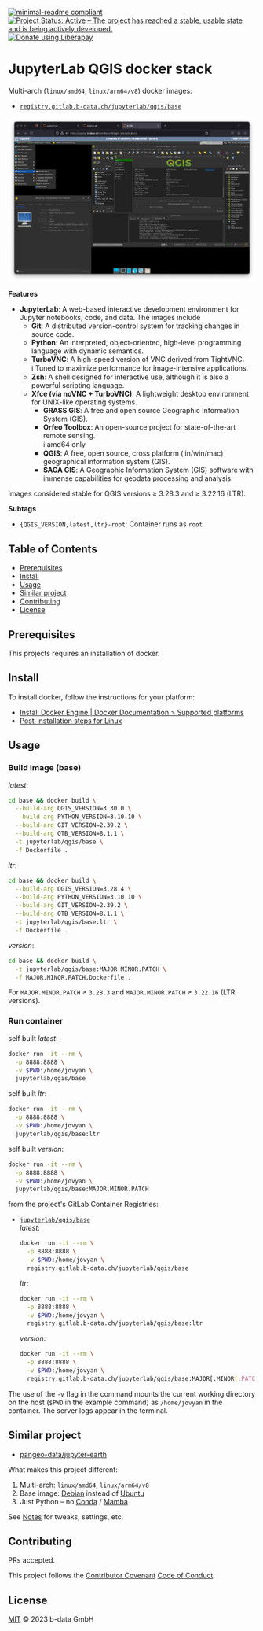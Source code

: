 [![minimal-readme compliant](https://img.shields.io/badge/readme%20style-minimal-brightgreen.svg)](https://github.com/RichardLitt/standard-readme/blob/master/example-readmes/minimal-readme.md) [![Project Status: Active – The project has reached a stable, usable state and is being actively developed.](https://www.repostatus.org/badges/latest/active.svg)](https://www.repostatus.org/#active) <a href="https://liberapay.com/benz0li/donate"><img src="https://liberapay.com/assets/widgets/donate.svg" alt="Donate using Liberapay" height="20"></a>

# JupyterLab QGIS docker stack

Multi-arch (`linux/amd64`, `linux/arm64/v8`) docker images:

* [`registry.gitlab.b-data.ch/jupyterlab/qgis/base`](https://gitlab.b-data.ch/jupyterlab/qgis/base/container_registry)

![Screenshot](assets/screenshot.png)

**Features**

* **JupyterLab**: A web-based interactive development environment for Jupyter
  notebooks, code, and data. The images include
  * **Git**: A distributed version-control system for tracking changes in source
    code.
  * **Python**: An interpreted, object-oriented, high-level programming language
    with dynamic semantics.
  * **TurboVNC**: A high-speed version of VNC derived from TightVNC.  
    :information_source: Tuned to maximize performance for image-intensive
    applications.
  * **Zsh**: A shell designed for interactive use, although it is also a
    powerful scripting language.
  * **Xfce (via noVNC + TurboVNC)**: A lightweight desktop environment for
    UNIX-like operating systems.
    * **GRASS GIS**: A free and open source Geographic Information System (GIS).
    * **Orfeo Toolbox**: An open-source project for state-of-the-art remote
      sensing.  
      :information_source: amd64 only
    * **QGIS**: A free, open source, cross platform (lin/win/mac) geographical
      information system (GIS).
    * **SAGA GIS**: A Geographic Information System (GIS) software with immense
      capabilities for geodata processing and analysis.

Images considered stable for QGIS versions ≥ 3.28.3 and ≥ 3.22.16 (LTR).

**Subtags**

* `{QGIS_VERSION,latest,ltr}-root`: Container runs as `root`

## Table of Contents

* [Prerequisites](#prerequisites)
* [Install](#install)
* [Usage](#usage)
* [Similar project](#similar-project)
* [Contributing](#contributing)
* [License](#license)

## Prerequisites

This projects requires an installation of docker.

## Install

To install docker, follow the instructions for your platform:

* [Install Docker Engine | Docker Documentation > Supported platforms](https://docs.docker.com/engine/install/#supported-platforms)
* [Post-installation steps for Linux](https://docs.docker.com/engine/install/linux-postinstall/)

## Usage

### Build image (base)

*latest*:

```bash
cd base && docker build \
  --build-arg QGIS_VERSION=3.30.0 \
  --build-arg PYTHON_VERSION=3.10.10 \
  --build-arg GIT_VERSION=2.39.2 \
  --build-arg OTB_VERSION=8.1.1 \
  -t jupyterlab/qgis/base \
  -f Dockerfile .
```

*ltr*:

```bash
cd base && docker build \
  --build-arg QGIS_VERSION=3.28.4 \
  --build-arg PYTHON_VERSION=3.10.10 \
  --build-arg GIT_VERSION=2.39.2 \
  --build-arg OTB_VERSION=8.1.1 \
  -t jupyterlab/qgis/base:ltr \
  -f Dockerfile .
```

*version*:

```bash
cd base && docker build \
  -t jupyterlab/qgis/base:MAJOR.MINOR.PATCH \
  -f MAJOR.MINOR.PATCH.Dockerfile .
```

For `MAJOR.MINOR.PATCH` ≥ `3.28.3` and `MAJOR.MINOR.PATCH` ≥ `3.22.16` (LTR versions).

### Run container

self built *latest*:

```bash
docker run -it --rm \
  -p 8888:8888 \
  -v $PWD:/home/jovyan \
  jupyterlab/qgis/base
```

self built *ltr*:

```bash
docker run -it --rm \
  -p 8888:8888 \
  -v $PWD:/home/jovyan \
  jupyterlab/qgis/base:ltr
```

self built *version*:

```bash
docker run -it --rm \
  -p 8888:8888 \
  -v $PWD:/home/jovyan \
  jupyterlab/qgis/base:MAJOR.MINOR.PATCH
```

from the project's GitLab Container Registries:

* [`jupyterlab/qgis/base`](https://gitlab.b-data.ch/jupyterlab/qgis/base/container_registry)  
  *latest*:  
  ```bash
  docker run -it --rm \
    -p 8888:8888 \
    -v $PWD:/home/jovyan \
    registry.gitlab.b-data.ch/jupyterlab/qgis/base
  ```
  *ltr*:  
  ```bash
  docker run -it --rm \
    -p 8888:8888 \
    -v $PWD:/home/jovyan \
    registry.gitlab.b-data.ch/jupyterlab/qgis/base:ltr
  ```
  *version*:
  ```bash
  docker run -it --rm \
    -p 8888:8888 \
    -v $PWD:/home/jovyan \
    registry.gitlab.b-data.ch/jupyterlab/qgis/base:MAJOR[.MINOR[.PATCH]]
  ```

The use of the `-v` flag in the command mounts the current working directory on
the host (`$PWD` in the example command) as `/home/jovyan` in the container. The
server logs appear in the terminal.

## Similar project

* [pangeo-data/jupyter-earth](https://github.com/pangeo-data/jupyter-earth)

What makes this project different:

1. Multi-arch: `linux/amd64`, `linux/arm64/v8`
1. Base image: [Debian](https://hub.docker.com/_/debian) instead of
   [Ubuntu](https://hub.docker.com/_/ubuntu)
1. Just Python – no [Conda](https://github.com/conda/conda) /
   [Mamba](https://github.com/mamba-org/mamba)

See [Notes](NOTES.md) for tweaks, settings, etc.

## Contributing

PRs accepted.

This project follows the
[Contributor Covenant](https://www.contributor-covenant.org)
[Code of Conduct](CODE_OF_CONDUCT.md).

## License

[MIT](LICENSE) © 2023 b-data GmbH
